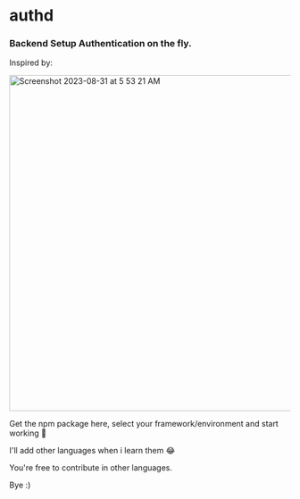 # authd
### Backend Setup Authentication on the fly.

Inspired by: 

<img width="602" alt="Screenshot 2023-08-31 at 5 53 21 AM" src="https://github.com/nmasi322/authd/assets/74861009/7914bed2-5dc4-4f2b-b32c-cfa657ac8524">

Get the npm package here, select your framework/environment and start working 🚀

I'll add other languages when i learn them 😂

You're free to contribute in other languages.

Bye :)
